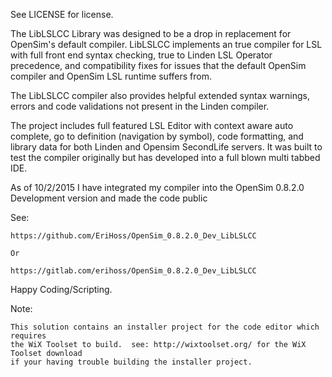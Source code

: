 See LICENSE for license. 
 
 
The LibLSLCC Library was designed to be a drop in replacement for OpenSim's default compiler.
LibLSLCC implements an true compiler for LSL with full front end syntax checking, true to Linden LSL 
Operator precedence, and compatibility fixes for issues that the default OpenSim compiler and OpenSim LSL runtime suffers from. 
 
The LibLSLCC compiler also provides helpful extended syntax warnings, errors and code validations not present in the Linden compiler. 
 
 
The project includes full featured LSL Editor with context aware auto complete, go to definition (navigation by symbol), code formatting, and library data
for both Linden and Opensim SecondLife servers.  It was built to test the compiler originally but has developed into a full blown multi tabbed IDE.



As of 10/2/2015 I have integrated my compiler into the OpenSim 0.8.2.0 Development version and
made the code public


See:

	https://github.com/EriHoss/OpenSim_0.8.2.0_Dev_LibLSLCC

	Or
	
	https://gitlab.com/erihoss/OpenSim_0.8.2.0_Dev_LibLSLCC
	
 
 
Happy Coding/Scripting. 

 
Note:

	This solution contains an installer project for the code editor which requires  
	the WiX Toolset to build.  see: http://wixtoolset.org/ for the WiX Toolset download 
	if your having trouble building the installer project. 
 